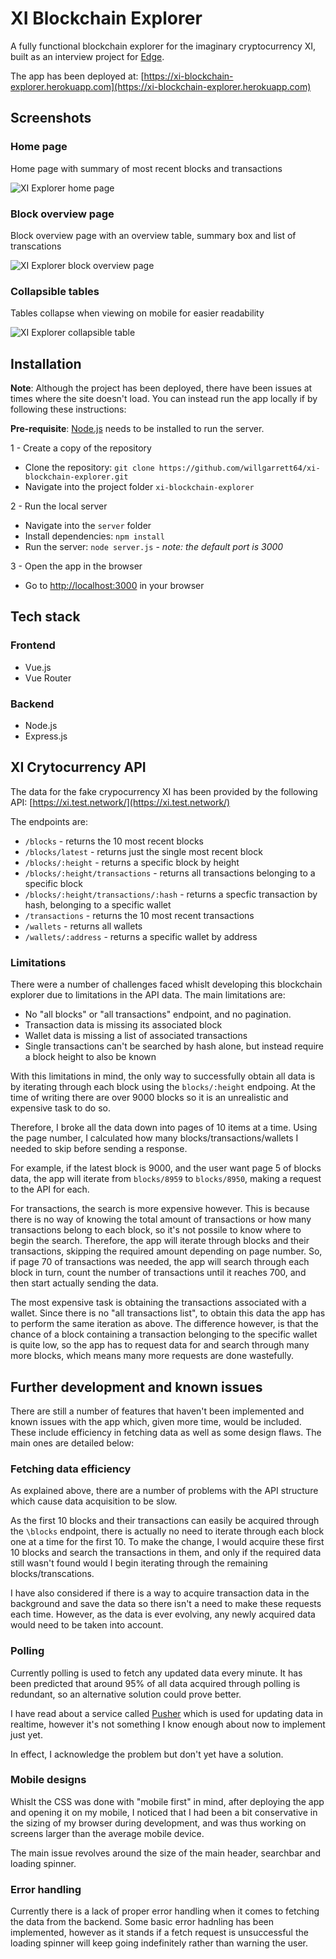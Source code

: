 # XI Blockchain Explorer

A fully functional blockchain explorer for the imaginary cryptocurrency XI, built as an interview project for [Edge](https://edge.network/en/).

The app has been deployed at: [https://xi-blockchain-explorer.herokuapp.com](https://xi-blockchain-explorer.herokuapp.com)

## Screenshots

### Home page

Home page with summary of most recent blocks and transactions

![XI Explorer home page](./readme-images/home-page.jpg "XI Explorer home page")

### Block overview page

Block overview page with an overview table, summary box and list of transcations

![XI Explorer block overview page](./readme-images/block-page.jpg "XI Explorer block overview page")

### Collapsible tables

Tables collapse when viewing on mobile for easier readability

![XI Explorer collapsible table](./readme-images/collapse-table.jpg "XI Explorer collapsible table")

## Installation

**Note**: Although the project has been deployed, there have been issues at times where the site doesn't load. You can instead run the app locally if by following these instructions:

**Pre-requisite**: [Node.js](https://nodejs.org/en/download/) needs to be installed to run the server.

1 - Create a copy of the repository

- Clone the repository: `git clone https://github.com/willgarrett64/xi-blockchain-explorer.git`
- Navigate into the project folder `xi-blockchain-explorer`

2 - Run the local server

- Navigate into the `server` folder
- Install dependencies: `npm install`
- Run the server: `node server.js` - _note: the default port is 3000_

3 - Open the app in the browser

- Go to [http://localhost:3000](http://localhost:3000) in your browser

## Tech stack

### Frontend

- Vue.js
- Vue Router

### Backend

- Node.js
- Express.js

## XI Crytocurrency API

The data for the fake crypocurrency XI has been provided by the following API: [https://xi.test.network/](https://xi.test.network/)

The endpoints are:

- `/blocks` - returns the 10 most recent blocks
- `/blocks/latest` - returns just the single most recent block
- `/blocks/:height` - returns a specific block by height
- `/blocks/:height/transactions` - returns all transactions belonging to a specific block
- `/blocks/:height/transactions/:hash` - returns a specfic transaction by hash, belonging to a specific wallet
- `/transactions` - returns the 10 most recent transactions
- `/wallets` - returns all wallets
- `/wallets/:address` - returns a specific wallet by address

### Limitations

There were a number of challenges faced whislt developing this blockchain explorer due to limitations in the API data. The main limitations are:

- No "all blocks" or "all transactions" endpoint, and no pagination.
- Transaction data is missing its associated block
- Wallet data is missing a list of associated transactions
- Single transactions can't be searched by hash alone, but instead require a block height to also be known

With this limitations in mind, the only way to successfully obtain all data is by iterating through each block using the `blocks/:height` endpoing. At the time of writing there are over 9000 blocks so it is an unrealistic and expensive task to do so.

Therefore, I broke all the data down into pages of 10 items at a time. Using the page number, I calculated how many blocks/transactions/wallets I needed to skip before sending a response.

For example, if the latest block is 9000, and the user want page 5 of blocks data, the app will iterate from `blocks/8959` to `blocks/8950`, making a request to the API for each.

For transactions, the search is more expensive however. This is because there is no way of knowing the total amount of transactions or how many transactions belong to each block, so it's not possile to know where to begin the search. Therefore, the app will iterate through blocks and their transactions, skipping the required amount depending on page number. So, if page 70 of transactions was needed, the app will search through each block in turn, count the number of transactions until it reaches 700, and then start actually sending the data.

The most expensive task is obtaining the transactions associated with a wallet. Since there is no "all transactions list", to obtain this data the app has to perform the same iteration as above. The difference however, is that the chance of a block containing a transaction belonging to the specific wallet is quite low, so the app has to request data for and search through many more blocks, which means many more requests are done wastefully.

## Further development and known issues

There are still a number of features that haven't been implemented and known issues with the app which, given more time, would be included. These include efficiency in fetching data as well as some design flaws. The main ones are detailed below:

### Fetching data efficiency

As explained above, there are a number of problems with the API structure which cause data acquisition to be slow.

As the first 10 blocks and their transactions can easily be acquired through the `\blocks` endpoint, there is actually no need to iterate through each block one at a time for the first 10. To make the change, I would acquire these first 10 blocks and search the transactions in them, and only if the required data still wasn't found would I begin iterating through the remaining blocks/transcations.

I have also considered if there is a way to acquire transaction data in the background and save the data so there isn't a need to make these requests each time. However, as the data is ever evolving, any newly acquired data would need to be taken into account.

### Polling

Currently polling is used to fetch any updated data every minute. It has been predicted that around 95% of all data acquired through polling is redundant, so an alternative solution could prove better.

I have read about a service called [Pusher](https://pusher.com/) which is used for updating data in realtime, however it's not something I know enough about now to implement just yet.

In effect, I acknowledge the problem but don't yet have a solution.

### Mobile designs

Whislt the CSS was done with "mobile first" in mind, after deploying the app and opening it on my mobile, I noticed that I had been a bit conservative in the sizing of my browser during development, and was thus working on screens larger than the average mobile device.

The main issue revolves around the size of the main header, searchbar and loading spinner.

### Error handling

Currently there is a lack of proper error handling when it comes to fetching the data from the backend. Some basic error hadnling has been implemented, however as it stands if a fetch request is unsuccessful the loading spinner will keep going indefinitely rather than warning the user.
